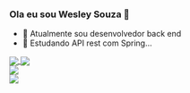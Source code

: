 ### Ola eu sou Wesley Souza 👋



- 🔭 Atualmente sou desenvolvedor back end
- 🌱 Estudando API rest com Spring...
<a href="https://github.com/WesleySouzaSilva/github-readme-stats">
  <img align="center" src="https://github-readme-stats.vercel.app/api/top-langs/?username=WesleySouzaSilva&layout=compact" />
</a>
<a href="https://github.com/WesleySouzaSilva/convoychat">
  <img align="center" src="https://github-readme-stats.vercel.app/api?username=WesleySouzaSilva&show_icons=true&theme=transparent" />
</a>

<div>
  <a href="https://www.linkedin.com/in/wesley-souza-b79841191" target="_blank"><img src="https://img.shields.io/badge/-LinkedIn-%230077B5?style=for-the-badge&logo=linkedin&logoColor=white" target="_blank"></a> 
  
</div>

<a href="https://github.com/WesleySouzaSilva/convoychat">
  <img align="center" src="https://github-readme-stats.vercel.app/api/pin/?username=WesleySouzaSilva&repo=conta-rural" />
</a>

